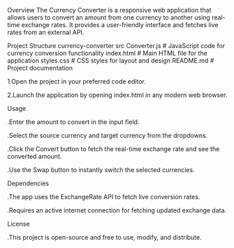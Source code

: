 Overview
The Currency Converter is a responsive web application that allows users to convert an amount from one currency to another using real-time exchange rates. It provides a user-friendly interface and fetches live rates from an external API.


Project Structure
currency-converter
src
    Converter.js        # JavaScript code for currency conversion functionality
    index.html          # Main HTML file for the application
   styles.css          # CSS styles for layout and design
README.md               # Project documentation


1.Open the project in your preferred code editor.

2.Launch the application by opening index.html in any modern web browser.

Usage

.Enter the amount to convert in the input field.

.Select the source currency and target currency from the dropdowns.

.Click the Convert button to fetch the real-time exchange rate and see the converted amount.

.Use the Swap button to instantly switch the selected currencies.

Dependencies

.The app uses the ExchangeRate API to fetch live conversion rates.

.Requires an active internet connection for fetching updated exchange data.

License

.This project is open-source and free to use, modify, and distribute.



